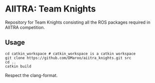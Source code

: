 # AIITRA: Team Knights

Repository for Team Knights consisting all the ROS packages required in AIITRA competition.

## Usage

```
cd catkin_workspace # catkin_workspace is a catkin workspace
git clone https://github.com/DMaroo/aiitra_knights.git src
cd ..
catkin build
```

Respect the clang-format.
